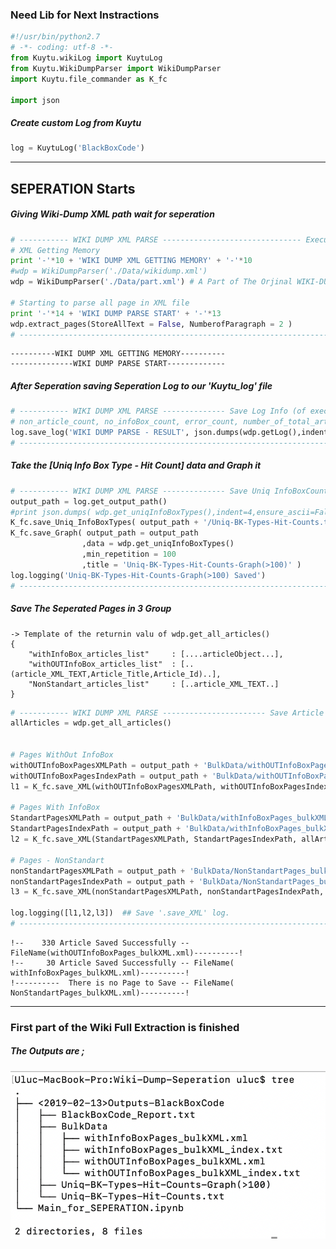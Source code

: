 
### Need Lib for Next Instractions


```python
#!/usr/bin/python2.7
# -*- coding: utf-8 -*-
from Kuytu.wikiLog import KuytuLog
from Kuytu.WikiDumpParser import WikiDumpParser
import Kuytu.file_commander as K_fc

import json
```

##### Create custom Log from Kuytu


```python
log = KuytuLog('BlackBoxCode')
```

---

## SEPERATION Starts

##### Giving Wiki-Dump XML path wait for seperation


```python
# ----------- WIKI DUMP XML PARSE ------------------------------- Execution ----
# XML Getting Memory
print '-'*10 + 'WIKI DUMP XML GETTING MEMORY' + '-'*10 
#wdp = WikiDumpParser('./Data/wikidump.xml')
wdp = WikiDumpParser('./Data/part.xml') # A Part of The Orjinal WIKI-DUMP Data

# Starting to parse all page in XML file
print '-'*14 + 'WIKI DUMP PARSE START' + '-'*13
wdp.extract_pages(StoreAllText = False, NumberofParagraph = 2 )
# ------------------------------------------------------------------------------
```

    ----------WIKI DUMP XML GETTING MEMORY----------
    --------------WIKI DUMP PARSE START-------------


##### After Seperation saving Seperation Log to our 'Kuytu_log' file


```python
# ----------- WIKI DUMP XML PARSE -------------- Save Log Info (of execution)---
# non_article_count, no_infoBox_count, error_count, number_of_total_article, number_of_article_has_infoBox
log.save_log('WIKI DUMP PARSE - RESULT', json.dumps(wdp.getLog(),indent=4,ensure_ascii=False, encoding='utf8') )
# ------------------------------------------------------------------------------
```

##### Take the  [Uniq Info Box Type - Hit Count] data and Graph it


```python
# ----------- WIKI DUMP XML PARSE -------------- Save Uniq InfoBoxCounts (B.K.)-
output_path = log.get_output_path()
#print json.dumps( wdp.get_uniqInfoBoxTypes(),indent=4,ensure_ascii=False, encoding='utf8')
K_fc.save_Uniq_InfoBoxTypes( output_path + '/Uniq-BK-Types-Hit-Counts.txt', wdp.get_uniqInfoBoxTypes() )
K_fc.save_Graph( output_path = output_path
                ,data = wdp.get_uniqInfoBoxTypes()
                ,min_repetition = 100
                ,title = 'Uniq-BK-Types-Hit-Counts-Graph(>100)' )
log.logging('Uniq-BK-Types-Hit-Counts-Graph(>100) Saved')
# ------------------------------------------------------------------------------
```

##### Save The Seperated Pages in 3 Group
    -> Template of the returnin valu of wdp.get_all_articles()
    { 
        "withInfoBox_articles_list" 	: [....articleObject...],
        "withOUTInfoBox_articles_list"  : [..(article_XML_TEXT,Article_Title,Article_Id)..],
        "NonStandart_articles_list" 	: [..article_XML_TEXT..]
    }


```python
# ----------- WIKI DUMP XML PARSE ----------------------- Save Article Pages ---
allArticles = wdp.get_all_articles()


# Pages WithOut InfoBox 
withOUTInfoBoxPagesXMLPath = output_path + 'BulkData/withOUTInfoBoxPages_bulkXML.xml'
withOUTInfoBoxPagesIndexPath = output_path + 'BulkData/withOUTInfoBoxPages_bulkXML_index.txt'
l1 = K_fc.save_XML(withOUTInfoBoxPagesXMLPath, withOUTInfoBoxPagesIndexPath, allArticles['withOUTInfoBox_articles_list'] )

# Pages With InfoBox 
StandartPagesXMLPath = output_path + 'BulkData/withInfoBoxPages_bulkXML.xml'
StandartPagesIndexPath = output_path + 'BulkData/withInfoBoxPages_bulkXML_index.txt'
l2 = K_fc.save_XML(StandartPagesXMLPath, StandartPagesIndexPath, allArticles['withInfoBox_articles_list'] )

# Pages - NonStandart
nonStandartPagesXMLPath = output_path + 'BulkData/NonStandartPages_bulkXML.xml'
nonStandartPagesIndexPath = output_path + 'BulkData/NonStandartPages_bulkXML_index.txt'
l3 = K_fc.save_XML(nonStandartPagesXMLPath, nonStandartPagesIndexPath, allArticles['NonStandart_articles_list'] )

log.logging([l1,l2,l3])  ## Save '.save_XML' log.
# ------------------------------------------------------------------------------
```

    !--    330 Article Saved Successfully -- FileName(withOUTInfoBoxPages_bulkXML.xml)----------!
    !--     30 Article Saved Successfully -- FileName(   withInfoBoxPages_bulkXML.xml)----------!
    !----------  There is no Page to Save -- FileName(   NonStandartPages_bulkXML.xml)----------!

---

### First part of the Wiki Full Extraction is finished

##### The Outputs are ;
![alttext](https://raw.githubusercontent.com/UlucFVardar/Kuytu/master/Examples/Output_of_seperation.png)




